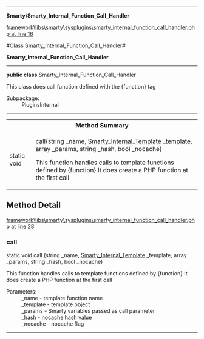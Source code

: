 

- - -

**Smarty\Smarty_Internal_Function_Call_Handler**


<a href="https://github.com/JeyDotC/Hirudo/blob/master/framework/libs/smarty/sysplugins/smarty_internal_function_call_handler.php#L16" target='_blank'>framework\libs\smarty\sysplugins\smarty_internal_function_call_handler.php at line 16</a>

#Class Smarty_Internal_Function_Call_Handler#

**Smarty_Internal_Function_Call_Handler**




- - -

<p><strong>public  class</strong> <span>Smarty_Internal_Function_Call_Handler</span></p>

<div class="comment" id="overview_description"><p>This class does call function defined with the {function} tag</p></div>

<dl>
<dt>Subpackage:</dt>
<dd>PluginsInternal</dd>
</dl>


<hr />

<table id="summary_method">
<tr><th colspan="2">Method Summary</th></tr>
<tr>
<td><span class='k'>static </span> <span class='nx'>void</span></td>
<td class="description"><p class="name"><a href="#call">call</a>(string _name, <a href="https://github.com/JeyDotC/Hirudo-docs/blob/master/Smarty/Smarty_Internal_Template.md">Smarty_Internal_Template</a> _template, array _params, string _hash, bool _nocache)</p><p class="description">This function handles calls to template functions defined by {function}
It does create a PHP function at the first call</p></td>
</tr>
</table>

<h2 id="detail_method">Method Detail</h2>

<a href="https://github.com/JeyDotC/Hirudo/blob/master/framework/libs/smarty/sysplugins/smarty_internal_function_call_handler.php#L28" target='_blank'>framework\libs\smarty\sysplugins\smarty_internal_function_call_handler.php at line 28</a>

<h3 id="call()">call</h3>
<span class='k'>static </span> <span class='nx'>void</span> <span class='nf'>call</span> (string _name, <a href="https://github.com/JeyDotC/Hirudo-docs/blob/master/Smarty/Smarty_Internal_Template.md">Smarty_Internal_Template</a> _template, array _params, string _hash, bool _nocache)

<div class="details">
<p>This function handles calls to template functions defined by {function}
It does create a PHP function at the first call</p><dl>
<dt>Parameters:</dt>
<dd>_name - template function name</dd>
<dd>_template - template object</dd>
<dd>_params - Smarty variables passed as call parameter</dd>
<dd>_hash - nocache hash value</dd>
<dd>_nocache - nocache flag</dd>
</dl>

</div>

- - -

